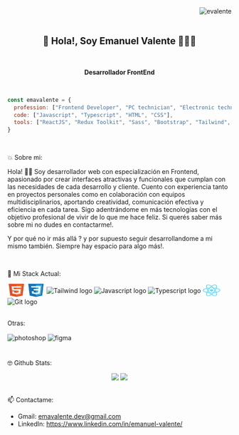 <div align="right">
<img src="https://img.shields.io/github/followers/emavalente?color=pink&logo=github&style=for-the-badge" alt="evalente"> 
</div>
<br> 

<p align="center" width="300">
   <h2 align="center">👋 Hola!, Soy Emanuel Valente 👨🏻‍💻</h2>
</p>
<br> 
<p align="center"><strong>Desarrollador FrontEnd</strong></p>
<br> 
 
```javascript
const emavalente = {
  profession: ["Frontend Developer", "PC technician", "Electronic technician", "illustrator" ],
  code: ["Javascript", "Typescript", "HTML", "CSS"],
  tools: ["ReactJS", "Redux Toolkit", "Sass", "Bootstrap", "Tailwind", "GIT", "Figma"]
}
```
<br> 
<p width="300">💥 Sobre mi:</p>
<p align="left">
Hola! 👋🏻 Soy desarrollador web con especialización en Frontend, apasionado por crear interfaces atractivas y funcionales que cumplan con las necesidades de cada desarrollo y cliente. Cuento con experiencia tanto en proyectos personales como en colaboración con equipos multidisciplinarios, aportando creatividad, comunicación efectiva y eficiencia en cada tarea. Sigo adentrándome en más tecnologías con el objetivo profesional de vivir de lo que me hace feliz.
Si querés saber más sobre mi no dudes en contactarme!.

</p>

<p align="left">
Y por qué no ir más allá ? y por supuesto seguir desarrollandome a mi mismo también. Siempre hay espacio para algo más!.
</p>
<br>

<p width="300">💫 Mi Stack Actual:</p>
<p align="left">
 <div style="display: inline_block">
  <img align="center" alt="HTML logo" height="30" width="40" src="https://raw.githubusercontent.com/devicons/devicon/master/icons/html5/html5-original.svg"/>
  <img align="center" alt="CSS logo" height="30" width="40" src="https://raw.githubusercontent.com/devicons/devicon/master/icons/css3/css3-original.svg"/>
  <img align="center" alt="Tailwind logo" height="30" width="30"src="https://www.svgrepo.com/show/374118/tailwind.svg" />
  <img align="center" alt="Javascript logo" height="30" width="40" src="https://www.svgrepo.com/show/373703/js.svg"/> 
  <img align="center" alt="Typescript logo" height="30" width="40" src="https://www.svgrepo.com/show/374144/typescript.svg"/> 
  <img align="center" alt="React logo" height="30" width="40" src="https://raw.githubusercontent.com/devicons/devicon/master/icons/react/react-original.svg"/>
  <img align="center" alt="Git logo" height="30" width="40" src="https://www.vectorlogo.zone/logos/git-scm/git-scm-icon.svg"/>
 <br>
 <br>
 <p align="left">Otras:</p>
  <img align="center" alt="photoshop" width="40" height="30" src="https://www.svgrepo.com/show/7054/photoshop.svg"/>
  <img align="center" alt="figma" width="40" height="30" src="https://www.vectorlogo.zone/logos/figma/figma-icon.svg" />
</div>
</p>

#

<p width="300">🤓 Github Stats:</p>
<div align="center">
   <a href="https://github.com/emavalente/emavalente"></a>
  <img height="150em" src="https://github-readme-stats.vercel.app/api?username=emavalente&show_icons=true&theme=dracula&include_all_commits=true&count_private=true"/>
  <img height="150em" src="https://github-readme-stats.vercel.app/api/top-langs/?username=emavalente&layout=compact&langs_count=7&theme=dracula"/>
</div><br>

<p>📫 Contactame: </p>

  - Gmail: emavalente.dev@gmail.com
  - LinkedIn: https://www.linkedin.com/in/emanuel-valente/
  
<!--
**emavalente/emavalente** is a ✨ _special_ ✨ repository because its `README.md` (this file) appears on your GitHub profile. --!>



